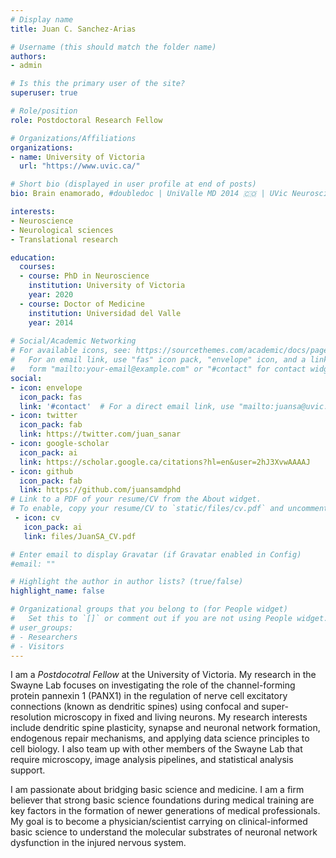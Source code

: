 ```yaml
---
# Display name
title: Juan C. Sanchez-Arias

# Username (this should match the folder name)
authors:
- admin

# Is this the primary user of the site?
superuser: true

# Role/position
role: Postdoctoral Research Fellow

# Organizations/Affiliations
organizations:
- name: University of Victoria
  url: "https://www.uvic.ca/"

# Short bio (displayed in user profile at end of posts)
bio: Brain enamorado, #doubledoc | UniValle MD 2014 🇨🇴 | UVic Neuroscience PhD 2020 🇨🇦 | Aspiring clinician-scientist 👨🏾‍⚕️👨🏾‍🔬

interests:
- Neuroscience
- Neurological sciences
- Translational research

education:
  courses:
  - course: PhD in Neuroscience
    institution: University of Victoria
    year: 2020
  - course: Doctor of Medicine
    institution: Universidad del Valle
    year: 2014
  
# Social/Academic Networking
# For available icons, see: https://sourcethemes.com/academic/docs/page-builder/#icons
#   For an email link, use "fas" icon pack, "envelope" icon, and a link in the
#   form "mailto:your-email@example.com" or "#contact" for contact widget.
social:
- icon: envelope
  icon_pack: fas
  link: '#contact'  # For a direct email link, use "mailto:juansa@uvic.ca".
- icon: twitter
  icon_pack: fab
  link: https://twitter.com/juan_sanar
- icon: google-scholar
  icon_pack: ai
  link: https://scholar.google.ca/citations?hl=en&user=2hJ3XvwAAAAJ
- icon: github
  icon_pack: fab
  link: https://github.com/juansamdphd
# Link to a PDF of your resume/CV from the About widget.
# To enable, copy your resume/CV to `static/files/cv.pdf` and uncomment the lines below.
 - icon: cv
   icon_pack: ai
   link: files/JuanSA_CV.pdf

# Enter email to display Gravatar (if Gravatar enabled in Config)
#email: ""

# Highlight the author in author lists? (true/false)
highlight_name: false

# Organizational groups that you belong to (for People widget)
#   Set this to `[]` or comment out if you are not using People widget.
# user_groups:
# - Researchers
# - Visitors
---
```


I am a _Postdocotral Fellow_ at the University of Victoria. My research in the Swayne Lab focuses on investigating the role of the channel-forming protein pannexin 1 (PANX1) in the regulation of nerve cell excitatory connections (known as dendritic spines) using confocal and super-resolution microscopy in fixed and living neurons. My research interests include dendritic spine plasticity, synapse and neuronal network formation, endogenous repair mechanisms, and applying data science principles to cell biology. I also team up with other members of the Swayne Lab that require microscopy, image analysis pipelines, and statistical analysis support.

I am passionate about bridging basic science and medicine. I am a firm believer that strong basic science foundations during medical training are key factors in the formation of newer generations of medical professionals. My goal is to become a physician/scientist carrying on clinical-informed basic science to understand the molecular substrates of neuronal network dysfunction in the injured nervous system. 
